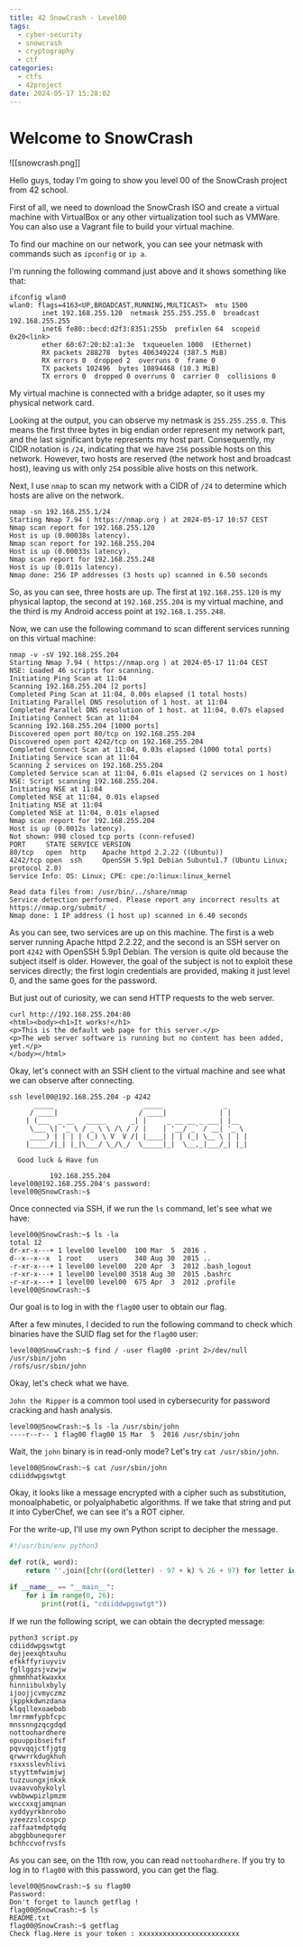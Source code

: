 ```yaml
---
title: 42 SnowCrash - Level00
tags:
  - cyber-security
  - snowcrash
  - cryptography
  - ctf
categories:
  - ctfs
  - 42project
date: 2024-05-17 15:28:02
---
```


# Welcome to SnowCrash

![[snowcrash.png]]

Hello guys, today I'm going to show you level 00 of the SnowCrash project from 42 school.

First of all, we need to download the SnowCrash ISO and create a virtual machine with VirtualBox or any other virtualization tool such as VMWare. You can also use a Vagrant file to build your virtual machine.

To find our machine on our network, you can see your netmask with commands such as `ipconfig` or `ip a`.

I'm running the following command just above and it shows something like that:

```shell
ifconfig wlan0
wlan0: flags=4163<UP,BROADCAST,RUNNING,MULTICAST>  mtu 1500
        inet 192.168.255.120  netmask 255.255.255.0  broadcast 192.168.255.255
        inet6 fe80::becd:d2f3:8351:255b  prefixlen 64  scopeid 0x20<link>
        ether 60:67:20:b2:a1:3e  txqueuelen 1000  (Ethernet)
        RX packets 288278  bytes 406349224 (387.5 MiB)
        RX errors 0  dropped 2  overruns 0  frame 0
        TX packets 102496  bytes 10894468 (10.3 MiB)
        TX errors 0  dropped 0 overruns 0  carrier 0  collisions 0
```

My virtual machine is connected with a bridge adapter, so it uses my physical network card.

Looking at the output, you can observe my netmask is `255.255.255.0`. This means the first three bytes in big endian order represent my network part, and the last significant byte represents my host part. Consequently, my CIDR notation is `/24`, indicating that we have `256` possible hosts on this network. However, two hosts are reserved (the network host and broadcast host), leaving us with only `254` possible alive hosts on this network.

Next, I use `nmap` to scan my network with a CIDR of `/24` to determine which hosts are alive on the network.
```shell
nmap -sn 192.168.255.1/24
Starting Nmap 7.94 ( https://nmap.org ) at 2024-05-17 10:57 CEST
Nmap scan report for 192.168.255.120
Host is up (0.00038s latency).
Nmap scan report for 192.168.255.204
Host is up (0.00033s latency).
Nmap scan report for 192.168.255.248
Host is up (0.011s latency).
Nmap done: 256 IP addresses (3 hosts up) scanned in 6.50 seconds
```

So, as you can see, three hosts are up. The first at `192.168.255.120` is my physical laptop, the second at `192.168.255.204` is my virtual machine, and the third is my Android access point at `192.168.1.255.248`.

Now, we can use the following command to scan different services running on this virtual machine:

```
nmap -v -sV 192.168.255.204
Starting Nmap 7.94 ( https://nmap.org ) at 2024-05-17 11:04 CEST
NSE: Loaded 46 scripts for scanning.
Initiating Ping Scan at 11:04
Scanning 192.168.255.204 [2 ports]
Completed Ping Scan at 11:04, 0.00s elapsed (1 total hosts)
Initiating Parallel DNS resolution of 1 host. at 11:04
Completed Parallel DNS resolution of 1 host. at 11:04, 0.07s elapsed
Initiating Connect Scan at 11:04
Scanning 192.168.255.204 [1000 ports]
Discovered open port 80/tcp on 192.168.255.204
Discovered open port 4242/tcp on 192.168.255.204
Completed Connect Scan at 11:04, 0.03s elapsed (1000 total ports)
Initiating Service scan at 11:04
Scanning 2 services on 192.168.255.204
Completed Service scan at 11:04, 6.01s elapsed (2 services on 1 host)
NSE: Script scanning 192.168.255.204.
Initiating NSE at 11:04
Completed NSE at 11:04, 0.01s elapsed
Initiating NSE at 11:04
Completed NSE at 11:04, 0.01s elapsed
Nmap scan report for 192.168.255.204
Host is up (0.0012s latency).
Not shown: 998 closed tcp ports (conn-refused)
PORT     STATE SERVICE VERSION
80/tcp   open  http    Apache httpd 2.2.22 ((Ubuntu))
4242/tcp open  ssh     OpenSSH 5.9p1 Debian 5ubuntu1.7 (Ubuntu Linux; protocol 2.0)
Service Info: OS: Linux; CPE: cpe:/o:linux:linux_kernel

Read data files from: /usr/bin/../share/nmap
Service detection performed. Please report any incorrect results at https://nmap.org/submit/ .
Nmap done: 1 IP address (1 host up) scanned in 6.40 seconds
```

As you can see, two services are up on this machine. The first is a web server running Apache httpd 2.2.22, and the second is an SSH server on port `4242` with OpenSSH 5.9p1 Debian. The version is quite old because the subject itself is older. However, the goal of the subject is not to exploit these services directly; the first login credentials are provided, making it just level 0, and the same goes for the password.

But just out of curiosity, we can send HTTP requests to the web server.

```shell
curl http://192.168.255.204:80
<html><body><h1>It works!</h1>
<p>This is the default web page for this server.</p>
<p>The web server software is running but no content has been added, yet.</p>
</body></html>
```

Okay, let's connect with an SSH client to the virtual machine and see what we can observe after connecting.

```shell
ssh level00@192.168.255.204 -p 4242
	  _____                      _____               _     
	 / ____|                    / ____|             | |    
	| (___  _ __   _____      _| |     _ __ __ _ ___| |__  
	 \___ \| '_ \ / _ \ \ /\ / / |    | '__/ _` / __| '_ \ 
	 ____) | | | | (_) \ V  V /| |____| | | (_| \__ \ | | |
	|_____/|_| |_|\___/ \_/\_/  \_____|_|  \__,_|___/_| |_|
                                                        
  Good luck & Have fun

          192.168.255.204 
level00@192.168.255.204's password: 
level00@SnowCrash:~$ 
```

Once connected via SSH, if we run the `ls` command, let's see what we have:
```shell
level00@SnowCrash:~$ ls -la
total 12
dr-xr-x---+ 1 level00 level00  100 Mar  5  2016 .
d--x--x--x  1 root    users    340 Aug 30  2015 ..
-r-xr-x---+ 1 level00 level00  220 Apr  3  2012 .bash_logout
-r-xr-x---+ 1 level00 level00 3518 Aug 30  2015 .bashrc
-r-xr-x---+ 1 level00 level00  675 Apr  3  2012 .profile
level00@SnowCrash:~$
```

Our goal is to log in with the `flag00` user to obtain our flag.

After a few minutes, I decided to run the following command to check which binaries have the SUID flag set for the `flag00` user:

```shell
level00@SnowCrash:~$ find / -user flag00 -print 2>/dev/null
/usr/sbin/john
/rofs/usr/sbin/john
```

Okay, let's check what we have.

`John the Ripper` is a common tool used in cybersecurity for password cracking and hash analysis.

```shell
level00@SnowCrash:~$ ls -la /usr/sbin/john 
----r--r-- 1 flag00 flag00 15 Mar  5  2016 /usr/sbin/john
```

Wait, the `john` binary is in read-only mode? Let's try `cat /usr/sbin/john`.

```shell
level00@SnowCrash:~$ cat /usr/sbin/john 
cdiiddwpgswtgt
```

Okay, it looks like a message encrypted with a cipher such as substitution, monoalphabetic, or polyalphabetic algorithms. If we take that string and put it into CyberChef, we can see it's a ROT cipher.

For the write-up, I'll use my own Python script to decipher the message.

```python
#!/usr/bin/env python3

def rot(k, word):
    return ''.join([chr((ord(letter) - 97 + k) % 26 + 97) for letter in word])

if __name__ == "__main__":
    for i in range(0, 26):
        print(rot(i, "cdiiddwpgswtgt"))
```

If we run the following script, we can obtain the decrypted message:

```shell
python3 script.py
cdiiddwpgswtgt
dejjeexqhtxuhu
efkkffyriuyviv
fgllggzsjvzwjw
ghmmhhatkwaxkx
hinniibulxbyly
ijoojjcvmyczmz
jkppkkdwnzdana
klqqllexoaebob
lmrrmmfypbfcpc
mnssnngzqcgdqd
nottoohardhere
opuuppibseifsf
pqvvqqjctfjgtg
qrwwrrkdugkhuh
rsxxsslevhlivi
styyttmfwimjwj
tuzzuungxjnkxk
uvaavvohykolyl
vwbbwwpizlpmzm
wxccxxqjamqnan
xyddyyrkbnrobo
yzeezzslcospcp
zaffaatmdptqdq
abggbbunequrer
bchhccvofrvsfs
```

As you can see, on the 11th row, you can read `nottoohardhere`. If you try to log in to `flag00` with this password, you can get the flag.

```shell
level00@SnowCrash:~$ su flag00
Password: 
Don't forget to launch getflag !
flag00@SnowCrash:~$ ls
README.txt
flag00@SnowCrash:~$ getflag
Check flag.Here is your token : xxxxxxxxxxxxxxxxxxxxxxxxx
```
